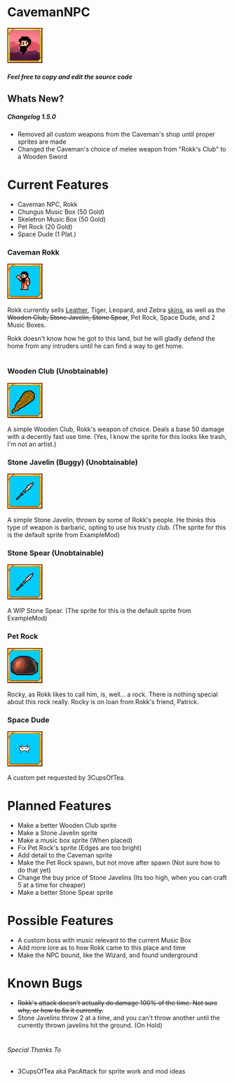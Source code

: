 # CavemanNPC

![alt text](https://github.com/masterpwrpuf/CavemanNPC/blob/master/CavemanNPC/icon.png "CavemanNPC")

##### Feel free to copy and edit the source code

## Whats New?
##### Changelog 1.5.0

* Removed all custom weapons from the Caveman's shop until proper sprites are made
* Changed the Caveman's choice of melee weapon from "Rokk's Club" to a Wooden Sword

# Current Features
* Caveman NPC, Rokk
* Chungus Music Box (50 Gold)
* Skeletron Music Box (50 Gold)
* Pet Rock (20 Gold)
* Space Dude (1 Plat.)

### Caveman Rokk
![alt text](https://github.com/masterpwrpuf/CavemanNPC/blob/master/Icons/iconrokk.png "Caveman Rokk Icon")

Rokk currently sells [Leather](https://terraria.gamepedia.com/Leather), Tiger, Leopard, and Zebra [skins](https://terraria.gamepedia.com/Animal_Skins), as well as the ~~Wooden Club, Stone Javelin, Stone Spear~~, Pet Rock, Space Dude, and 2 Music Boxes.

Rokk doesn't know how he got to this land, but he will gladly defend the home from any intruders until he can find a way to get home.

#

### Wooden Club (Unobtainable)
![alt text](https://github.com/masterpwrpuf/CavemanNPC/blob/master/Icons/iconclub.png "Wooden Club Icon")

A simple Wooden Club, Rokk's weapon of choice. Deals a base 50 damage with a decently fast use time.
(Yes, I know the sprite for this looks like trash, I'm not an artist.)

### Stone Javelin (Buggy) (Unobtainable)
![alt text](https://github.com/masterpwrpuf/CavemanNPC/blob/master/Icons/iconjavelin.png "Stone Javelin Icon")

A simple Stone Javelin, thrown by some of Rokk's people. He thinks this type of weapon is barbaric, opting to use his trusty club.
(The sprite for this is the default sprite from ExampleMod)

### Stone Spear (Unobtainable)
![alt text](https://github.com/masterpwrpuf/CavemanNPC/blob/master/Icons/iconjavelin.png "Stone Spear Icon")

A WIP Stone Spear.
(The sprite for this is the default sprite from ExampleMod)

### Pet Rock
![alt text](https://github.com/masterpwrpuf/CavemanNPC/blob/master/Icons/iconrock.png "Pet Rock Icon")

Rocky, as Rokk likes to call him, is, well... a rock. There is nothing special about this rock really. Rocky is on loan from Rokk's friend, Patrick.

### Space Dude
![alt text](https://github.com/masterpwrpuf/CavemanNPC/blob/master/Icons/iconspacedude.png "Space Dude Icon")

A custom pet requested by 3CupsOfTea.

# Planned Features
* Make a better Wooden Club sprite
* Make a Stone Javelin sprite
* Make a music box sprite (When placed)
* Fix Pet Rock's sprite (Edges are too bright)
* Add detail to the Caveman sprite
* Make the Pet Rock spawn, but not move after spawn (Not sure how to do that yet)
* Change the buy price of Stone Javelins (Its too high, when you can craft 5 at a time for cheaper)
* Make a better Stone Spear sprite

# Possible Features
* A custom boss with music relevant to the current Music Box
* Add more lore as to how Rokk came to this place and time
* Make the NPC bound, like the Wizard, and found underground

# Known Bugs
* ~~Rokk's attack doesn't actually do damage 100% of the time. Not sure why, or how to fix it currently.~~
* Stone Javelins throw 2 at a time, and you can't throw another until the currently thrown javelins hit the ground. (On Hold)

#

###### Special Thanks To
* 3CupsOfTea aka PacAttack for sprite work and mod ideas